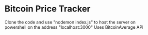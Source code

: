 # Bitcoin Price Tracker
Clone the code and use "nodemon index.js" to host the server on powershell on the address "localhost:3000"
Uses BitcoinAverage API
